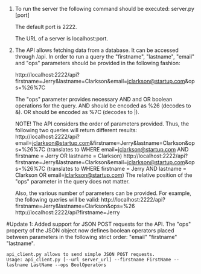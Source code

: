 1) To run the server the following command should be executed: 
    server.py [port]

    The default port is 2222.

    The URL of a server is localhost:port.

2) The API allows fetching data from a database. It can be accessed through /api.
    In order to run a query the "firstname", "lastname", "email" and "ops" parameters should be provided in the following fashion:

    http://localhost:2222/api?firstname=Jerry&lastname=Clarkson&email=jclarkson@startup.com&ops=%26%7C

    The "ops" parameter provides necessary AND and OR boolean operations for the query. 
    AND should be encoded as %26 (decodes to &).
    OR should be encoded as %7C (decodes to |).
    
    NOTE! The API considers the order of parameters provided. Thus, the following two queries will return different results:
    http://localhost:2222/api?email=jclarkson@startup.com&firstname=Jerry&lastname=Clarkson&ops=%26%7C (translates to WHERE email=jclarkson@startup.com AND firstname = Jerry OR lastname = Clarkson)
    http://localhost:2222/api?firstname=Jerry&lastname=Clarkson&email=jclarkson@startup.com&ops=%26%7C (translates to WHERE firstname = Jerry AND lastname = Clarkson OR email=jclarkson@startup.com)
    The relative position of the "ops" parameter in the query does not matter.

    Also, the various number of parameters can be provided. For example, the following queries will be valid:
    http://localhost:2222/api?firstname=Jerry&lastname=Clarkson&ops=%26
    http://localhost:2222/api?firstname=Jerry

#Update 1:
    Added support for JSON POST requests for the API.
    The "ops" property of the JSON object now defines boolean operators placed between parameters in the following strict order: "email" <op> "firstname" <op> "lastname".

    api_client.py allows to send simple JSON POST requests. 
   	Usage: api_client.py [--url server_url] --firstname FirstName --lastname LastName --ops BoolOperators  